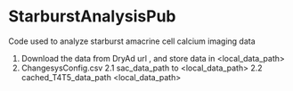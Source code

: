 # StarburstAnalysisPub
Code used to analyze starburst amacrine cell calcium imaging data 

1. Download the data from DryAd url <XXX>, and store data in <local_data_path>
2. ChangesysConfig.csv
2.1 sac_data_path to <local_data_path>
2.2 cached_T4T5_data_path <local_data_path>
